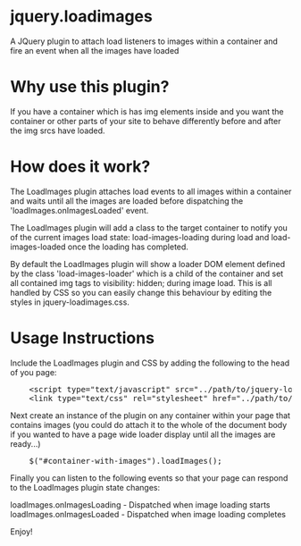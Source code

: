 # jquery.loadimages
A JQuery plugin to attach load listeners to images within a container and fire an event when all the images have loaded

Why use this plugin?
======

If you have a container which is has img elements inside and you want the container or other parts of your site to behave differently before and after the img srcs have loaded.

How does it work?
======

The LoadImages plugin attaches load events to all images within a container and waits until all the images are loaded before dispatching the 'loadImages.onImagesLoaded' event. 

The LoadImages plugin will add a class to the target container to notify you of the current images load state: load-images-loading during load and load-images-loaded once the loading has completed. 

By default the LoadImages plugin will show a loader DOM element defined by the class 'load-images-loader' which is a child of the container and set all contained img tags to visibility: hidden; during image load. This is all handled by CSS so you can easily change this behaviour by editing the styles in jquery-loadimages.css.

Usage Instructions
======

Include the LoadImages plugin and CSS by adding the following to the head of you page:

<pre>
    &lt;script type="text/javascript" src="../path/to/jquery-loadimages.js"&gt;
    &lt;link type="text/css" rel="stylesheet" href="../path/to/jquery-loadimages.css"&gt;
</pre>

Next create an instance of the plugin on any container within your page that contains images (you could do attach it to the whole of the document body if you wanted to have a page wide loader display until all the images are ready...)

<pre>
    $("#container-with-images").loadImages();
</pre>

Finally you can listen to the following events so that your page can respond to the LoadImages plugin state changes: 

loadImages.onImagesLoading - Dispatched when image loading starts
loadImages.onImagesLoaded - Dispatched when image loading completes

Enjoy!
